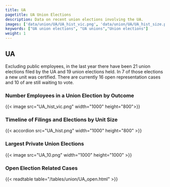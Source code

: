 ```yaml
---
title: UA
pagetitle: UA Union Elections
description: Data on recent union elections involving the UA.
images: ['data/union/UA/UA_hist_vic.png', 'data/union/UA/UA_hist_size.png', 'data/union/UA/UA_10.png']
keywords: ["UA union elections", "UA unions","Union elections"]
weight: 1
---
```

##  UA

Excluding public employees, in the last year there have been 21 union elections filed by the UA and 19 union elections held. In 7 of those elections a new unit was certified. There are currently 16 open representation cases and 10 of are still waiting to vote.

### Number Employees in a Union Election by Outcome
{{< image src="UA_hist_vic.png" width="1000" height="800">}}

### Timeline of Filings and Elections by Unit Size
{{< accordion src="UA_hist.png" width="1000" height="800" >}}

### Largest Private Union Elections
{{< image src="UA_10.png" width="1000" height="1000"  >}}

### Open Election Related Cases
{{< readtable table="/tables/union/UA_open.html" >}}

